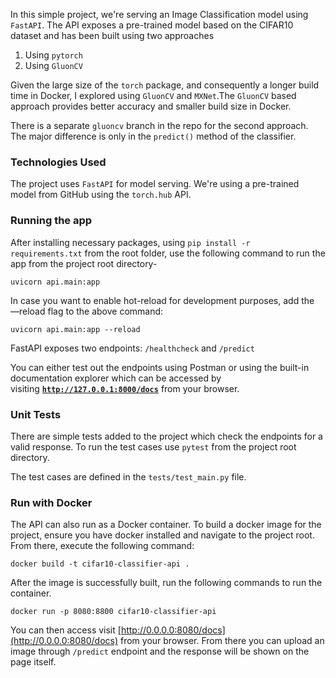 In this simple project, we're serving an Image Classification model using `FastAPI`. The API exposes a pre-trained model based on the CIFAR10 dataset and has been built using two approaches

1. Using `pytorch`
2. Using `GluonCV`

Given the large size of the `torch` package, and consequently a longer build time in Docker, I explored using  `GluonCV` and `MXNet`.The `GluonCV` based approach provides better accuracy and smaller build size in Docker.

There is a separate `gluoncv` branch in the repo for the second approach. The major difference is only in the `predict()` method of the classifier.

### Technologies Used

The project uses  `FastAPI`  for model serving. We're using a pre-trained model from GitHub using the `torch.hub` API.

### Running the app

After installing necessary packages, using `pip install -r requirements.txt` from the root folder, use the following command to run the app from the project root directory-

`uvicorn api.main:app`

In case you want to enable hot-reload for development purposes, add the —reload flag to the above command:

`uvicorn api.main:app --reload`

FastAPI exposes two endpoints: `/healthcheck` and `/predict`

You can either test out the endpoints using Postman or using the built-in documentation explorer which can be accessed by visiting **[`http://127.0.0.1:8000/docs`](http://127.0.0.1:8000/docs)** from your browser.

### Unit Tests

There are simple tests added to the project which check the endpoints for a valid response. To run the test cases use `pytest` from the project root directory.

The test cases are defined in the `tests/test_main.py` file.

### Run with Docker

The API can also run as a Docker container. To build a docker image for the project, ensure you have docker installed and navigate to the project root. From there, execute the following command:

`docker build -t cifar10-classifier-api .`

After the image is successfully built, run the following commands to run the container.

`docker run -p 8080:8800 cifar10-classifier-api`

You can then access visit [http://0.0.0.0:8080/docs](http://0.0.0.0:8080/docs) from your browser.  From there you can upload an image through `/predict` endpoint and the response will be shown on the page itself.